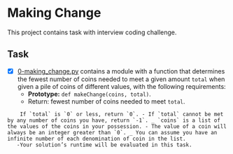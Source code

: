 # Making Change

This project contains task with interview coding challenge.

## Task

+ [x] [0-making_change.py](0-making_change.py) contains a module with a function that determines the fewest number of coins needed to meet a given amount `total` when given a pile of coins of different values, with the following requirements:
  + **Prototype:** `def makeChange(coins, total)`.
  + Return: fewest number of coins needed to meet `total`.

```
    If `total` is `0` or less, return `0`. - If `total` cannot be met by any number of coins you have, return `-1`. _ `coins` is a list of the values of the coins in your possession. - The value of a coin will always be an integer greater than `0`. _ You can assume you have an infinite number of each denomination of coin in the list.
   -Your solution’s runtime will be evaluated in this task.

```
